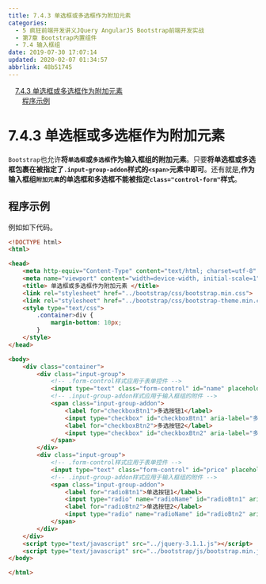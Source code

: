 ```yaml
---
title: 7.4.3 单选框或多选框作为附加元素
categories: 
  - 5 疯狂前端开发讲义JQuery AngularJS Bootstrap前端开发实战
  - 第7章 Bootstrap内置组件
  - 7.4 输入框组
date: 2019-07-30 17:07:14
updated: 2020-02-07 01:34:57
abbrlink: 48b51745
---
```

<div id='my_toc'><a href="/JavaReadingNotes/48b51745/#7-4-3-单选框或多选框作为附加元素" class="header_1">7.4.3 单选框或多选框作为附加元素</a>&nbsp;<br><a href="/JavaReadingNotes/48b51745/#程序示例" class="header_2">程序示例</a>&nbsp;<br></div>
<style>.header_1{margin-left: 1em;}.header_2{margin-left: 2em;}.header_3{margin-left: 3em;}.header_4{margin-left: 4em;}.header_5{margin-left: 5em;}.header_6{margin-left: 6em;}</style>
<!--more-->
<script>if (navigator.platform.search('arm')==-1){document.getElementById('my_toc').style.display = 'none';}var e,p = document.getElementsByTagName('p');while (p.length>0) {e = p[0];e.parentElement.removeChild(e);}</script>

<!--end-->
<!--SSTStart-->
# 7.4.3 单选框或多选框作为附加元素 #
`Bootstrap`也允许**将`单选框`或`多选框`作为输入框组的附加元素**。只要**将单选框或多选框包裹在被指定了`.input-group-addon`样式的`<span>`元素中即可**。还有就是,**作为输入框组`附加元素`的单选框和多选框不能被指定`class="control-form"`样式**。
<!--SSTStop-->
## 程序示例 ##
例如如下代码。
```html
<!DOCTYPE html>
<html>

<head>
    <meta http-equiv="Content-Type" content="text/html; charset=utf-8" />
    <meta name="viewport" content="width=device-width, initial-scale=1">
    <title> 单选框或多选框作为附加元素 </title>
    <link rel="stylesheet" href="../bootstrap/css/bootstrap.min.css">
    <link rel="stylesheet" href="../bootstrap/css/bootstrap-theme.min.css">
    <style type="text/css">
        .container>div {
            margin-bottom: 10px;
        }
    </style>
</head>

<body>
    <div class="container">
        <div class="input-group">
            <!-- .form-control样式应用于表单控件 -->
            <input type="text" class="form-control" id="name" placeholder="姓名">
            <!-- .input-group-addon样式应用于输入框组的附件 -->
            <span class="input-group-addon">
                <label for="checkboxBtn1">多选按钮1</label>
                <input type="checkbox" id="checkboxBtn1" aria-label="多选按钮1">
                <label for="checkboxBtn2">多选按钮2</label>
                <input type="checkbox" id="checkboxBtn2" aria-label="多选按钮2">
            </span>
        </div>
        <div class="input-group">
            <!-- .form-control样式应用于表单控件 -->
            <input type="text" class="form-control" id="price" placeholder="乱填吧">
            <!-- .input-group-addon样式应用于输入框组的附件 -->
            <span class="input-group-addon">
                <label for="radioBtn1">单选按钮1</label>
                <input type="radio" name="radioName" id="radioBtn1" aria-label="单选按钮1">
                <label for="radioBtn2">单选按钮2</label>
                <input type="radio" name="radioName" id="radioBtn2" aria-label="单选按钮2">
            </span>
        </div>
    </div>
    <script type="text/javascript" src="../jquery-3.1.1.js"></script>
    <script type="text/javascript" src="../bootstrap/js/bootstrap.min.js"></script>
</body>

</html>
```


